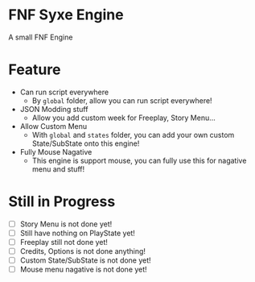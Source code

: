 # FNF Syxe Engine
A small FNF Engine

# Feature
- Can run script everywhere
    - By `global` folder, allow you can run script everywhere!
- JSON Modding stuff
    - Allow you add custom week for Freeplay, Story Menu...
- Allow Custom Menu
    - With `global` and `states` folder, you can add your own custom State/SubState onto this engine!
- Fully Mouse Nagative
    - This engine is support mouse, you can fully use this for nagative menu and stuff!

# Still in Progress
* [ ] Story Menu is not done yet!
* [ ] Still have nothing on PlayState yet!
* [ ] Freeplay still not done yet!
* [ ] Credits, Options is not done anything!
* [ ] Custom State/SubState is not done yet!
* [ ] Mouse menu nagative is not done yet!